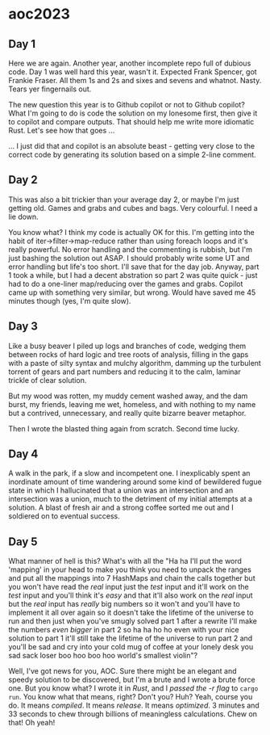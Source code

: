 # aoc2023

## Day 1
Here we are again. Another year, another incomplete repo full of dubious code. Day 1 was well hard this year, wasn't it. Expected Frank Spencer, got Frankie Fraser. All them 1s and 2s and sixes and sevens and whatnot. Nasty. Tears yer fingernails out. 

The new question this year is to Github copilot or not to Github copilot? What I'm going to do is code the solution on my lonesome first, then give it to copilot and compare outputs. That should help me write more idiomatic Rust. Let's see how that goes ... 

... I just did that and copilot is an absolute beast - getting very close to the correct code by generating its solution based on a simple 2-line comment. 

## Day 2
This was also a bit trickier than your average day 2, or maybe I'm just getting old. Games and grabs and cubes and bags. Very colourful. I need a lie down.   

You know what? I think my code is actually OK for this. I'm getting into the habit of iter->filter->map-reduce rather than using foreach loops and it's really powerful. No error handling and the commenting is rubbish, but I'm just bashing the solution out ASAP. I should probably write some UT and error handling but life's too short. I'll save that for the day job. Anyway, part 1 took a while, but I had a decent abstration so part 2 was quite quick - just had to do a one-liner map/reducing over the games and grabs. Copilot came up with something very similar, but wrong. Would have saved me 45 minutes though (yes, I'm quite slow). 

## Day 3
Like a busy beaver I piled up logs and branches of code, wedging them between rocks of hard logic and tree roots of analysis, filling in the gaps with a paste of silty syntax and mulchy algorithm, damming up the turbulent torrent of gears and part numbers and reducing it to the calm, laminar trickle of clear solution. 

But my wood was rotten, my muddy cement washed away, and the dam burst, my friends, leaving me wet, homeless, and with nothing to my name but a contrived, unnecessary, and really quite bizarre beaver metaphor.

Then I wrote the blasted thing again from scratch. Second time lucky.

## Day 4
A walk in the park, if a slow and incompetent one. I inexplicably spent an inordinate amount of time wandering around some kind of bewildered fugue state in which I hallucinated that a union was an intersection and an intersection was a union, much to the detriment of my initial attempts at a solution. A blast of fresh air and a strong coffee sorted me out and I soldiered on to eventual success.

## Day 5
What manner of hell is this? What's with all the "Ha ha I'll put the word 'mapping' in your head to make you think you need to unpack the ranges and put all the mappings into 7 HashMaps and chain the calls together but you won't have read the _real_ input just the _test_ input and it'll work on the _test_ input and you'll think it's _easy_ and that it'll also work on the _real_ input but the _real_ input has _really_ big numbers so it won't and you'll have to implement it all over again so it doesn't take the lifetime of the universe to run and then just when you've smugly solved part 1 after a rewrite I'll make the numbers _even bigger_ in part 2 so ha ha ho ho even with your nice solution to part 1 it'll still take the lifetime of the universe to run part 2 and you'll be sad and cry into your cold mug of coffee at your lonely desk you sad sack loser boo hoo boo hoo world's smallest violin"?

Well, I've got news for you, AOC. Sure there might be an elegant and speedy solution to be discovered, but I'm a brute and I wrote a brute force one. But you know what? I wrote it in _Rust_, and I _passed the -r flag_ to `cargo run`. You know what that means, right? Don't you? Huh? Yeah, course you do. It means _compiled_. It means _release_. It means _optimized_. 3 minutes and 33 seconds to chew through billions of meaningless calculations. Chew on that! Oh yeah!